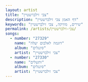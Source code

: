 ```yaml
---
layout: artist
title: "צבי זילברשטיין"
description: "דף האמן צבי זילברשטיין"
keywords: "שירים, מוזיקה, צבי זילברשטיין"
permalink: /artists/צבי-זילברשטיין/
songs:
  - number: "27329"
    name: "דוגמה לאלבום יעלה"
    album: "סינגלים"
    artist: "צבי זילברשטיין"
  - number: "27330"
    name: "ותשלים"
    album: "סינגלים"
    artist: "צבי זילברשטיין"
---
```

